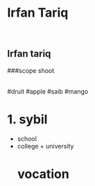 # Irfan Tariq

</br>

## Irfan tariq

###scope shoot

</br>
#druit
#apple
#saib
#mango

# 1. sybil
  + school
   + college
    + university
      #      vocation
